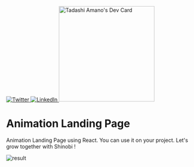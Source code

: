 <div align="left">
  <a href="https://twitter.com/TadashiAmano">
    <img
      src="https://img.shields.io/twitter/follow/omBratteng?label=Twitter&logo=twitter&style=flat-square&color=1da1f2&logoColor=ffffff"
      alt="Twitter"
    />
  </a>
  <a href="https://www.linkedin.com/in/tadashi-amano/">
    <img
      src="https://img.shields.io/static/v1?logo=linkedin&style=flat-square&color=0072b1&label=LinkedIn&message=%E2%98%86"
      alt="LinkedIn"
    />
  </a>
  <a href="https://app.daily.dev/shinobi8894"><img src="https://api.daily.dev/devcards/v2/YV1FrRVcxM2Rz0beyhlCp.png?r=0gs" width="256" alt="Tadashi Amano's Dev Card"/></a>
</div>

# Animation Landing Page
Animation Landing Page using React. You can use it on your project. Let's grow together with Shinobi !

![result](https://github.com/shinobi8894/animation-landing-page/assets/56811611/80b7a084-5f4f-4970-bc50-11f5ed3d857f)
